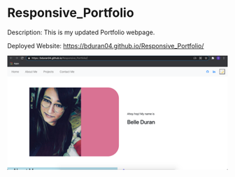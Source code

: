 # Responsive_Portfolio
Description: This is my updated Portfolio webpage. 

Deployed Website: https://bduran04.github.io/Responsive_Portfolio/

![This is the screenshot for my portfolio](assets/screenshot.png)